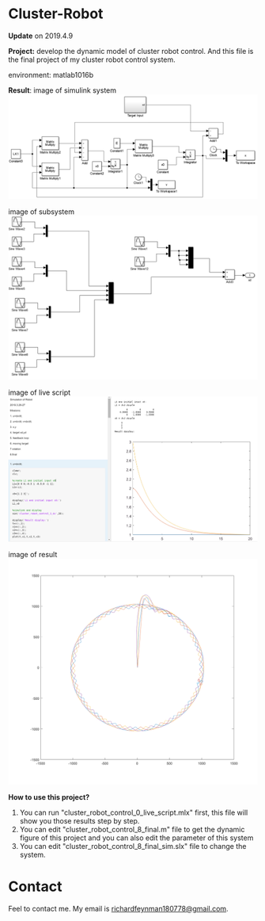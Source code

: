 # Cluster-Robot
__Update__ on 2019.4.9

__Project:__ develop the dynamic model of cluster robot control. And this file is the final project of my cluster robot control system.

environment: matlab1016b


__Result__:
image of simulink system
![Simulink](/cluster_robot_control_8_final_sim.png)

image of subsystem
![Simulink](/cluster_robot_control_8_final_sim_subsystem.png)

image of live script
![Simulink](/cluster_robot_control_0_live_script.png)

image of result
![Simulink](/cluster_robot_control_8_final.png)

__How to use this project?__
1. You can run "cluster_robot_control_0_live_script.mlx" first, this file will show you those results step by step.
2. You can edit "cluster_robot_control_8_final.m" file to get the dynamic figure of this project and you can also edit the parameter of this system
3. You can edit "cluster_robot_control_8_final_sim.slx" file to change the system.

# Contact
Feel to contact me. My email is richardfeynman180778@gmail.com.
